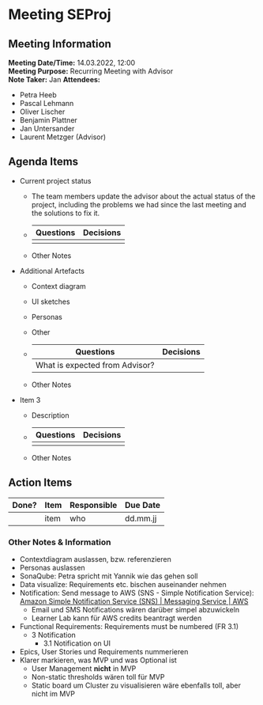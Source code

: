 # Meeting SEProj
## Meeting Information
**Meeting Date/Time:** 14.03.2022, 12:00  
**Meeting Purpose:** Recurring Meeting with Advisor  
**Note Taker:** Jan 
**Attendees:**

- Petra Heeb
- Pascal Lehmann
- Oliver Lischer
- Benjamin Plattner
- Jan Untersander
- Laurent Metzger (Advisor)

## Agenda Items

- Current project status

  - The team members update the advisor about the actual status of the project, including the problems we had since the last meeting and the solutions to fix it.

  - | Questions | Decisions |
    | --------- | --------- |
    |           |           |

  - Other Notes

- Additional Artefacts

  - Context diagram

  - UI sketches
  
  - Personas

  - Other
  
  - | Questions                      | Decisions |
      | ------------------------------ | --------- |
      | What is expected from Advisor? |           |
  
  - Other Notes
  
- Item 3

  - Description

  - | Questions | Decisions |
    | --------- | --------- |
    |           |           |

  - Other Notes




## Action Items
| Done? | Item | Responsible | Due Date |
| ---- | ---- | ---- | ---- |
| | item | who | dd.mm.jj |

### Other Notes & Information

- Contextdiagram auslassen, bzw. referenzieren
- Personas auslassen
- SonaQube: Petra spricht mit Yannik wie das gehen soll
- Data visualize: Requirements etc. bischen auseinander nehmen
- Notification: Send message to AWS (SNS - Simple Notification Service): [Amazon Simple Notification Service (SNS) | Messaging Service | AWS](https://aws.amazon.com/sns/)
  - Email und SMS Notifications wären darüber simpel abzuwickeln
  - Learner Lab kann für AWS credits beantragt werden
- Functional Requirements: Requirements must be numbered (FR 3.1)
  - 3 Notification
    - 3.1 Notification on UI
- Epics, User Stories und Requirements nummerieren
- Klarer markieren, was MVP und was Optional ist
  - User Management **nicht** in MVP
  - Non-static thresholds wären toll für MVP
  - Static board um Cluster zu visualisieren wäre ebenfalls toll, aber nicht im MVP

